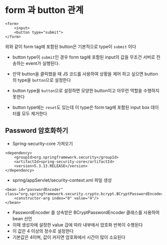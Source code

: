 # form 과 button 관계
```
<form>
	<input>
	<button type="submit">
</form>
```

위와 같이 form tag에 포함된 button은 기본적으로 type이 ```submit``` 이다

* button type이 ```submit```인 경우 form tag에 포함된 input의 값을 무조건 서버로 전송하는 event가 실행된다.
* 만약 button을 클릭했을 때 JS 코드를 사용하여 상황을 제어 하고 싶으면 button의 type을 ```button```으로 설정한다
* button type을 ```button```으로 설정하면 모양한 button이고 아무런 역할을 수행하지 못한다

* button type에는 ```reset```도 있는데 이 type은 form tag에 포함된 input box 데이터를 모두 제거한다

## Password 암호화하기
* Spring-security-core 가져오기
```
<dependency>
	<groupId>org.springframework.security</groupId>
	<artifactId>spring-security-core</artifactId>
	<version>5.3.13.RELEASE</version>
</dependency>
```
* spring/appServlet/security-context.xml 파일 생성
```
<bean id="passwordEncoder" class="org.springframework.security.crypto.bcrypt.BCryptPasswordEncoder">
	<constructor-arg index="0" value="4"/>
</bean>
```
* PasswordEncoder 를 상속받은 BCryptPasswordEncoder 클래스를 사용하여 bean 선언
* 이때 생성자에 설정한 value 갑에 따라 내부에서 암호화 반복이 수행된다
* 이 값은 4 이상의 정수로 설정한다
* 기본값은 4이며, 값이 커지면 암호화에서 시간이 많이 소요된다










